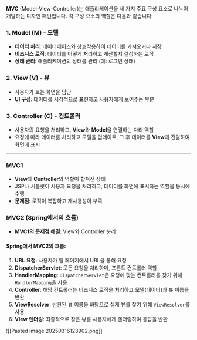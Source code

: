 **MVC** (Model-View-Controller)는 애플리케이션을 세 가지 주요 구성 요소로 나누어 개발하는 디자인 패턴입니다. 각 구성 요소의 역할은 다음과 같습니다:

### 1. **Model (M)** - 모델

- **데이터 처리**: 데이터베이스와 상호작용하여 데이터를 가져오거나 저장
- **비즈니스 로직**: 데이터를 어떻게 처리하고 계산할지 결정하는 로직
- **상태 관리**: 애플리케이션의 상태를 관리 (예: 로그인 상태)

### 2. **View (V)** - 뷰

- 사용자가 보는 화면을 담당
- **UI 구성**: 데이터를 시각적으로 표현하고 사용자에게 보여주는 부분

### 3. **Controller (C)** - 컨트롤러

- 사용자의 요청을 처리하고, **View**와 **Model**을 연결하는 다리 역할
- 요청에 따라 데이터를 처리하고 모델을 업데이트, 그 후 데이터를 **View**에 전달하여 화면에 표시

---

### **MVC1**

- **View**와 **Controller**의 역할이 합쳐진 상태
- JSP나 서블릿이 사용자 요청을 처리하고, 데이터를 화면에 표시하는 역할을 동시에 수행
- **문제점**: 로직이 복잡하고 재사용성이 부족

### **MVC2** (Spring에서의 흐름)

- **MVC1의 문제점 해결**: View와 Controller 분리

#### **Spring에서 MVC2의 흐름**:

1. **URL 요청**: 사용자가 웹 페이지에서 URL을 통해 요청
2. **DispatcherServlet**: 모든 요청을 처리하며, 프론트 컨트롤러 역할
3. **HandlerMapping**: `DispatcherServlet`은 요청에 맞는 컨트롤러를 찾기 위해 `HandlerMapping`을 사용
4. **Controller**: 해당 컨트롤러는 비즈니스 로직을 처리하고 모델(데이터)과 뷰 이름을 반환
5. **ViewResolver**: 반환된 뷰 이름을 바탕으로 실제 뷰를 찾기 위해 `ViewResolver`를 사용
6. **View 렌더링**: 최종적으로 찾은 뷰를 사용자에게 렌더링하여 응답을 반환

![[Pasted image 20250316123902.png]]